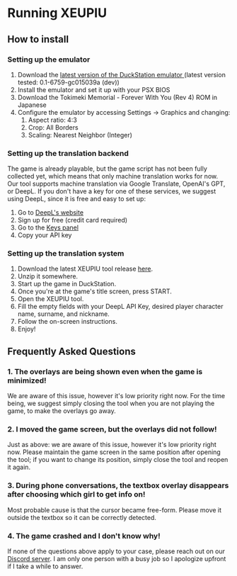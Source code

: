 # Running XEUPIU

## How to install

### Setting up the emulator

1. Download the [latest version of the DuckStation emulator ](https://www.duckstation.org/)(latest version tested: 0.1-6759-gc015039a (dev))
2. Install the emulator and set it up with your PSX BIOS
3. Download the Tokimeki Memorial - Forever With You (Rev 4) ROM in Japanese
4. Configure the emulator by accessing Settings -> Graphics and changing:
	1. Aspect ratio: 4:3
	2. Crop: All Borders
	3. Scaling: Nearest Neighbor (Integer)

### Setting up the translation backend

The game is already playable, but the game script has not been fully collected yet, which means that only machine translation works for now. Our tool supports machine translation via Google Translate, OpenAI's GPT, or DeepL. If you don't have a key for one of these services, we suggest using DeepL, since it is free and easy to set up:

1. Go to [DeepL's website](https://www.deepl.com/en/pro-api?cta=header-pro-api)
2. Sign up for free (credit card required)
3. Go to the [Keys panel](https://www.deepl.com/your-account/keys)
4. Copy your API key

### Setting up the translation system

1. Download the latest XEUPIU tool release [here](https://github.com/vgarciasc/xeupiu).
2. Unzip it somewhere.
3. Start up the game in DuckStation.
4. Once you're at the game's title screen, press START.
5. Open the XEUPIU tool.
6. Fill the empty fields with your DeepL API Key, desired player character name, surname, and nickname.
7. Follow the on-screen instructions.
8. Enjoy!

## Frequently Asked Questions

### 1. The overlays are being shown even when the game is minimized!

We are aware of this issue, however it's low priority right now. For the time being, we suggest simply closing the tool when you are not playing the game, to make the overlays go away.

### 2. I moved the game screen, but the overlays did not follow!

Just as above: we are aware of this issue, however it's low priority right now. Please maintain the game screen in the same position after opening the tool; if you want to change its position, simply close the tool and reopen it again.

### 3. During phone conversations, the textbox overlay disappears after choosing which girl to get info on!

Most probable cause is that the cursor became free-form. Please move it outside the textbox so it can be correctly detected.

### 4. The game crashed and I don't know why!

If none of the questions above apply to your case, please reach out on our [Discord server](https://discord.gg/QzYTyPQn). I am only one person with a busy job so I apologize upfront if I take a while to answer.
